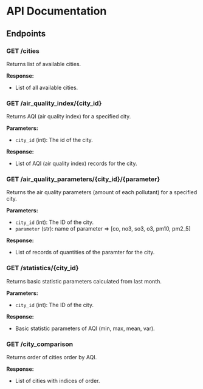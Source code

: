 # API Documentation

## Endpoints

### GET /cities

Returns list of available cities.

**Response:**
- List of all available cities.

### GET /air_quality_index/{city_id}

Returns AQI (air quality index) for a specified city.

**Parameters:**
- `city_id` (int): The id of the city.

**Response:**
- List of AQI (air quality index) records for the city.

### GET /air_quality_parameters/{city_id}/{parameter}

Returns the air quality parameters (amount of each pollutant) for a specified city.

**Parameters:**
- `city_id` (int): The ID of the city.
- `parameter` (str): name of parameter => [co, no3, so3, o3, pm10, pm2_5]

**Response:**
- List of records of quantities of the paramter for the city.

### GET /statistics/{city_id}

Returns basic statistic parameters calculated from last month.

**Parameters:**
- `city_id` (int): The ID of the city.

**Response:**
- Basic statistic parameters of AQI (min, max, mean, var).

### GET /city_comparison

Returns order of cities order by AQI.

**Response:**
- List of cities with indices of order.
